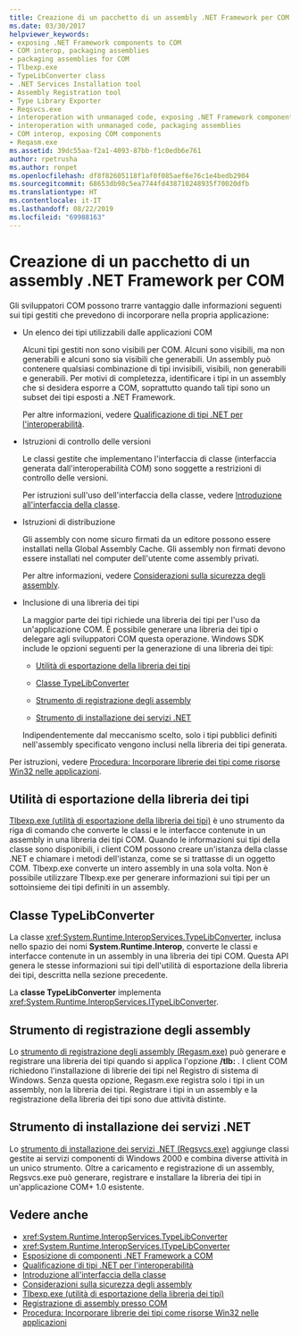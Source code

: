 ```yaml
---
title: Creazione di un pacchetto di un assembly .NET Framework per COM
ms.date: 03/30/2017
helpviewer_keywords:
- exposing .NET Framework components to COM
- COM interop, packaging assemblies
- packaging assemblies for COM
- Tlbexp.exe
- TypeLibConverter class
- .NET Services Installation tool
- Assembly Registration tool
- Type Library Exporter
- Reqsvcs.exe
- interoperation with unmanaged code, exposing .NET Framework components
- interoperation with unmanaged code, packaging assemblies
- COM interop, exposing COM components
- Reqasm.exe
ms.assetid: 39dc55aa-f2a1-4093-87bb-f1c0edb6e761
author: rpetrusha
ms.author: ronpet
ms.openlocfilehash: df8f82605118f1af0f085aef6e76c1e4bedb2904
ms.sourcegitcommit: 68653db98c5ea7744fd438710248935f70020dfb
ms.translationtype: HT
ms.contentlocale: it-IT
ms.lasthandoff: 08/22/2019
ms.locfileid: "69988163"
---
```

# <a name="packaging-a-net-framework-assembly-for-com"></a>Creazione di un pacchetto di un assembly .NET Framework per COM

Gli sviluppatori COM possono trarre vantaggio dalle informazioni seguenti sui tipi gestiti che prevedono di incorporare nella propria applicazione:

- Un elenco dei tipi utilizzabili dalle applicazioni COM

  Alcuni tipi gestiti non sono visibili per COM. Alcuni sono visibili, ma non generabili e alcuni sono sia visibili che generabili. Un assembly può contenere qualsiasi combinazione di tipi invisibili, visibili, non generabili e generabili. Per motivi di completezza, identificare i tipi in un assembly che si desidera esporre a COM, soprattutto quando tali tipi sono un subset dei tipi esposti a .NET Framework.

  Per altre informazioni, vedere [Qualificazione di tipi .NET per l'interoperabilità](../../standard/native-interop/qualify-net-types-for-interoperation.md).

- Istruzioni di controllo delle versioni

  Le classi gestite che implementano l'interfaccia di classe (interfaccia generata dall'interoperabilità COM) sono soggette a restrizioni di controllo delle versioni.

  Per istruzioni sull'uso dell'interfaccia della classe, vedere [Introduzione all'interfaccia della classe](../../standard/native-interop/com-callable-wrapper.md#introducing-the-class-interface).

- Istruzioni di distribuzione

  Gli assembly con nome sicuro firmati da un editore possono essere installati nella Global Assembly Cache. Gli assembly non firmati devono essere installati nel computer dell'utente come assembly privati.

  Per altre informazioni, vedere [Considerazioni sulla sicurezza degli assembly](../app-domains/assembly-security-considerations.md).

- Inclusione di una libreria dei tipi

  La maggior parte dei tipi richiede una libreria dei tipi per l'uso da un'applicazione COM. È possibile generare una libreria dei tipi o delegare agli sviluppatori COM questa operazione. Windows SDK include le opzioni seguenti per la generazione di una libreria dei tipi:

  - [Utilità di esportazione della libreria dei tipi](#cpconpackagingassemblyforcomanchor1)

  - [Classe TypeLibConverter](#cpconpackagingassemblyforcomanchor2)

  - [Strumento di registrazione degli assembly](#cpconpackagingassemblyforcomanchor3)

  - [Strumento di installazione dei servizi .NET](#cpconpackagingassemblyforcomanchor4)

  Indipendentemente dal meccanismo scelto, solo i tipi pubblici definiti nell'assembly specificato vengono inclusi nella libreria dei tipi generata.

Per istruzioni, vedere [Procedura: Incorporare librerie dei tipi come risorse Win32 nelle applicazioni](https://docs.microsoft.com/previous-versions/dotnet/netframework-4.0/ww9a897z(v=vs.100)).

<a name="cpconpackagingassemblyforcomanchor1"></a>

## <a name="type-library-exporter"></a>Utilità di esportazione della libreria dei tipi

[Tlbexp.exe (utilità di esportazione della libreria dei tipi)](../tools/tlbexp-exe-type-library-exporter.md) è uno strumento da riga di comando che converte le classi e le interfacce contenute in un assembly in una libreria dei tipi COM. Quando le informazioni sui tipi della classe sono disponibili, i client COM possono creare un'istanza della classe .NET e chiamare i metodi dell'istanza, come se si trattasse di un oggetto COM. Tlbexp.exe converte un intero assembly in una sola volta. Non è possibile utilizzare Tlbexp.exe per generare informazioni sui tipi per un sottoinsieme dei tipi definiti in un assembly.

<a name="cpconpackagingassemblyforcomanchor2"></a>

## <a name="typelibconverter-class"></a>Classe TypeLibConverter

La classe <xref:System.Runtime.InteropServices.TypeLibConverter>, inclusa nello spazio dei nomi **System.Runtime.Interop**, converte le classi e interfacce contenute in un assembly in una libreria dei tipi COM. Questa API genera le stesse informazioni sui tipi dell'utilità di esportazione della libreria dei tipi, descritta nella sezione precedente.

La **classe TypeLibConverter** implementa <xref:System.Runtime.InteropServices.ITypeLibConverter>.

<a name="cpconpackagingassemblyforcomanchor3"></a>

## <a name="assembly-registration-tool"></a>Strumento di registrazione degli assembly

Lo [strumento di registrazione degli assembly (Regasm.exe)](../tools/regasm-exe-assembly-registration-tool.md) può generare e registrare una libreria dei tipi quando si applica l'opzione **/tlb:** . I client COM richiedono l'installazione di librerie dei tipi nel Registro di sistema di Windows. Senza questa opzione, Regasm.exe registra solo i tipi in un assembly, non la libreria dei tipi. Registrare i tipi in un assembly e la registrazione della libreria dei tipi sono due attività distinte.

<a name="cpconpackagingassemblyforcomanchor4"></a>

## <a name="net-services-installation-tool"></a>Strumento di installazione dei servizi .NET

Lo [strumento di installazione dei servizi .NET (Regsvcs.exe)](../tools/regsvcs-exe-net-services-installation-tool.md) aggiunge classi gestite ai servizi componenti di Windows 2000 e combina diverse attività in un unico strumento. Oltre a caricamento e registrazione di un assembly, Regsvcs.exe può generare, registrare e installare la libreria dei tipi in un'applicazione COM+ 1.0 esistente.

## <a name="see-also"></a>Vedere anche

- <xref:System.Runtime.InteropServices.TypeLibConverter>
- <xref:System.Runtime.InteropServices.ITypeLibConverter>
- [Esposizione di componenti .NET Framework a COM](exposing-dotnet-components-to-com.md)
- [Qualificazione di tipi .NET per l'interoperabilità](../../standard/native-interop/qualify-net-types-for-interoperation.md)
- [Introduzione all'interfaccia della classe](../../standard/native-interop/com-callable-wrapper.md#introducing-the-class-interface)
- [Considerazioni sulla sicurezza degli assembly](../app-domains/assembly-security-considerations.md)
- [Tlbexp.exe (utilità di esportazione della libreria dei tipi)](../tools/tlbexp-exe-type-library-exporter.md)
- [Registrazione di assembly presso COM](registering-assemblies-with-com.md)
- [Procedura: Incorporare librerie dei tipi come risorse Win32 nelle applicazioni](https://docs.microsoft.com/previous-versions/dotnet/netframework-4.0/ww9a897z(v=vs.100))
